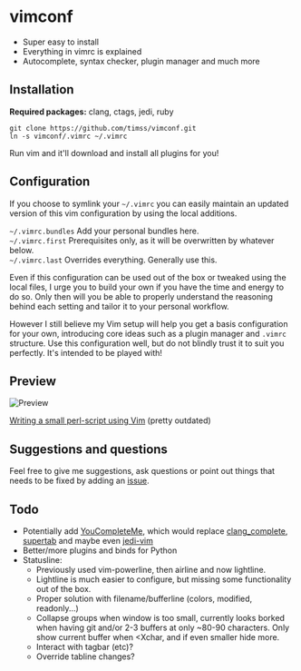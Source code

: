 vimconf
=======
* Super easy to install
* Everything in vimrc is explained
* Autocomplete, syntax checker, plugin manager and much more

Installation
------------
**Required packages:** clang, ctags, jedi, ruby

    git clone https://github.com/timss/vimconf.git
    ln -s vimconf/.vimrc ~/.vimrc

Run vim and it'll download and install all plugins for you!

Configuration
-------------
If you choose to symlink your `~/.vimrc` you can easily maintain an updated
version of this vim configuration by using the local additions.

`~/.vimrc.bundles`  Add your personal bundles here.   
`~/.vimrc.first`    Prerequisites only, as it will be overwritten by whatever below.   
`~/.vimrc.last`     Overrides everything. Generally use this.   

Even if this configuration can be used out of the box or tweaked using
the local files, I urge you to build your own if you have the time and
energy to do so. Only then will you be able to properly understand the
reasoning behind each setting and tailor it to your personal workflow.

However I still believe my Vim setup will help you get a basis configuration
for your own, introducing core ideas such as a plugin manager and
`.vimrc` structure. Use this configuration well, but do not blindly trust it to
suit you perfectly. It's intended to be played with!

Preview
-------
![Preview](http://i.imgur.com/L0axH7e.png "Vim screenshot, C++ autocomplete")

[Writing a small perl-script using Vim](http://youtu.be/DrzAuLsxgwU) \(pretty outdated\)

Suggestions and questions
-------------------------
Feel free to give me suggestions, ask questions or point out things that needs
to be fixed by adding an [issue](https://github.com/timss/vimconf/issues).

Todo
----
* Potentially add [YouCompleteMe](https://github.com/Valloric/YouCompleteMe),
which would replace [clang\_complete](https://github.com/Rip-Rip/clang_complete), 
[supertab](https://github.com/ervandew/supertab) and maybe even 
[jedi-vim](https://github.com/davidhalter/jedi-vim)
* Better/more plugins and binds for Python
* Statusline:
    * Previously used vim-powerline, then airline and now lightline.
    * Lightline is much easier to configure, but missing some functionality
      out of the box.
    * Proper solution with filename/bufferline (colors, modified, readonly...)
    * Collapse groups when window is too small, currently looks borked when
      having git and/or 2-3 buffers at only ~80-90 characters.
      Only show current buffer when <Xchar, and if even smaller hide more.
    * Interact with tagbar (etc)?
    * Override tabline changes?
